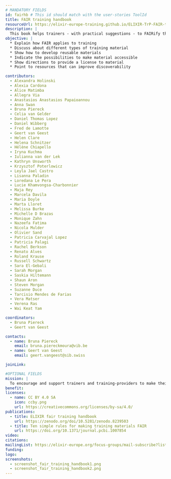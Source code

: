 ```yaml
---
# MANDATORY FIELDS
id: fairhb # This id should match with the user-stories ToolId
title: FAIR training handbook
resourceUrl: https://elixir-europe-training.github.io/ELIXIR-TrP-FAIR-training-handbook/
description: |
  This book helps trainers - with practical suggestions - to FAIRify their training material.
objective: |
  * Explain how FAIR applies to training
  * Discuss about different types of training material
  * Show how to develop reusable materials
  * Indicate the possibilities to make material accessible
  * Show directions to provide a license to material
  * Point to resources that can improve discoverability

contributors:
  - Alexandra Holinski
  - Alexia Cardona
  - Alice Matimba
  - Allegra Via
  - Anastasios Anastasios Papaioannou
  - Anna Swan
  - Bruna Piereck
  - Celia van Gelder
  - Daniel Thomas Lopez
  - Daniel Wibberg
  - Fred de Lamotte
  - Geert van Geest
  - Helen Clare
  - Helena Schnitzer
  - Hélène Chiapello
  - Iryna Kuchma
  - Iulianna van der Lek
  - Kathryn Unsworth
  - Krzysztof Poterlowicz
  - Leyla Jael Castro
  - Lisanna Paladin
  - Loredana Le Pera
  - Lucie Khamvongsa-Charbonnier
  - Maja Rey
  - Marcela Davila
  - Maria Doyle
  - Marta Lloret
  - Melissa Burke
  - Michelle D Brazas
  - Monique Zahn
  - Nazeefa Fatima
  - Nicola Mulder
  - Olivier Sand
  - Patricia Carvajal Lopez
  - Patricia Palagi
  - Rachel Berkson
  - Renato Alves
  - Roland Krause
  - Russell Schwartz
  - Sara El-Gebali
  - Sarah Morgan
  - Saskia Hiltemann
  - Shaun Aron
  - Steven Morgan
  - Suzanne Duce
  - Tarcisio Mendes de Farias
  - Vera Matser
  - Verena Ras
  - Wai Keat Yam

coordinators:
  - Bruna Piereck
  - Geert van Geest

contacts:
  - name: Bruna Piereck
    email: bruna.piereckmoura@vib.be
  - name: Geert van Geest
    email: geert.vangeest@sib.swiss

joinLink: 

#OPTIONAL FIELDS
mission: |
  To encourage and support trainers and training-providers to make their training material FAIR
benefit: 
licenses:
  - name: CC BY 4.0 SA
    icon: ccby.png
    url: https://creativecommons.org/licenses/by-sa/4.0/
publications:
  - title: ELIXIR fair training handbook
    url: https://zenodo.org/doi/10.5281/zenodo.8239503
  - title: Ten simple rules for making training materials FAIR
    url: https://doi.org/10.1371/journal.pcbi.1007854
video: 
citations:
mailingList: https://elixir-europe.org/focus-groups/mail-subscribe?list=FAIR%20Training%20Focus%20Group
funding:
logo: 
screenshots:
  - screenshot_fair_training_handbook1.png
  - screenshot_fair_training_handbook2.png
---
```

